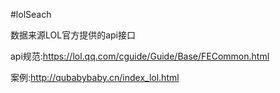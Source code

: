 #lolSeach  

数据来源LOL官方提供的api接口  

api规范:https://lol.qq.com/cguide/Guide/Base/FECommon.html  

案例:http://qubabybaby.cn/index_lol.html  
